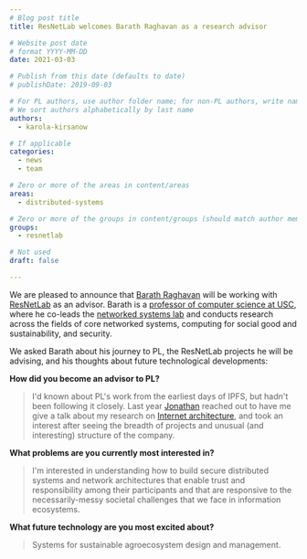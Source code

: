 ```yaml
---
# Blog post title
title: ResNetLab welcomes Barath Raghavan as a research advisor

# Website post date
# format YYYY-MM-DD
date: 2021-03-03

# Publish from this date (defaults to date)
# publishDate: 2019-09-03

# For PL authors, use author folder name; for non-PL authors, write name as in paper within ""
# We sort authors alphabetically by last name
authors:
  - karola-kirsanow

# If applicable
categories:
  - news
  - team

# Zero or more of the areas in content/areas
areas:
  - distributed-systems

# Zero or more of the groups in content/groups (should match author membership)
groups:
  - resnetlab

# Not used
draft: false

---
```


We are pleased to announce that [Barath Raghavan](/authors/barath-raghavan/) will be working with [ResNetLab](/groups/resnetlab/) as an advisor. Barath is a [professor of computer science at USC](https://raghavan.usc.edu/), where he co-leads the [networked systems lab](https://nsl.cs.usc.edu/) and conducts research across the fields of core networked systems, computing for social good and sustainability, and security.

We asked Barath about his journey to PL, the ResNetLab projects he will be advising, and his thoughts about future technological developments:

**How did you become an advisor to PL?**
> I'd known about PL's work from the earliest days of IPFS, but hadn't been following it closely.  Last year [Jonathan](/authors/jonathan-gross/) reached out to have me give a talk about my research on [Internet architecture](https://raghavan.usc.edu/papers/evolution-sigcomm19.pdf), and took an interest after seeing the breadth of projects and unusual (and interesting) structure of the company.

**What problems are you currently most interested in?**
> I'm interested in understanding how to build secure distributed systems and network architectures that enable trust and responsibility among their participants and that are responsive to the necessarily-messy societal challenges that we face in information ecosystems.

**What future technology are you most excited about?**
> Systems for sustainable agroecosystem design and management.
